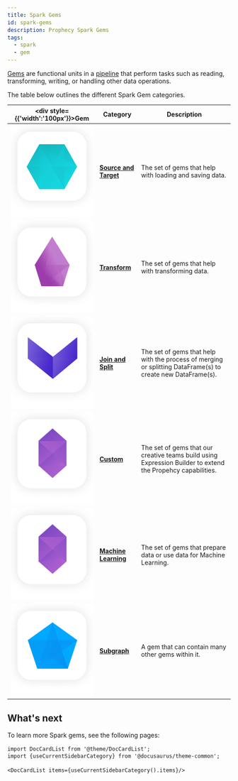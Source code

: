 ```yaml
---
title: Spark Gems
id: spark-gems
description: Prophecy Spark Gems
tags:
  - spark
  - gem
---
```


[Gems](/docs/getting-started/concepts/project/gems.md) are functional units in a [pipeline](/docs/getting-started/concepts/project/pipelines.md) that perform tasks such as reading, transforming, writing, or handling other data operations.

The table below outlines the different Spark Gem categories.

<div class="gems-table">

| <div style={{'width':'100px'}}>Gem</div>            | Category                                              | Description                                                                                                 |
| --------------------------------------------------- | ----------------------------------------------------- | ----------------------------------------------------------------------------------------------------------- |
| ![Source and Target](img/Source%20and%20Target.png) | [**Source and Target**](/Spark/gems/source-target/)   | The set of gems that help with loading and saving data.                                                     |
| ![Transform](img/Transform.png)                     | [**Transform**](/Spark/gems/transform/)               | The set of gems that help with transforming data.                                                           |
| ![Join and split](img/Join%20and%20Split.png)       | [**Join and Split**](/Spark/gems/join-split/)         | The set of gems that help with the process of merging or splitting DataFrame(s) to create new DataFrame(s). |
| ![Custom](img/Custom.png)                           | [**Custom**](/Spark/gems/custom/)                     | The set of gems that our creative teams build using Expression Builder to extend the Propehcy capabilities. |
| ![Machine Learning](img/Custom.png)                 | [**Machine Learning**](/Spark/gems/machine-learning/) | The set of gems that prepare data or use data for Machine Learning.                                         |
| ![Subgraph](img/Subgraph.png)                       | [**Subgraph**](/Spark/gems/subgraph/)                 | A gem that can contain many other gems within it.                                                           |

</div>

## What's next

To learn more Spark gems, see the following pages:

```mdx-code-block
import DocCardList from '@theme/DocCardList';
import {useCurrentSidebarCategory} from '@docusaurus/theme-common';

<DocCardList items={useCurrentSidebarCategory().items}/>
```
